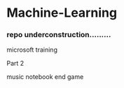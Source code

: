 # Machine-Learning

### repo underconstruction.........
microsoft training


Part 2

music notebook
 end game

